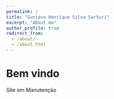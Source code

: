 ```yaml
---
permalink: /
title: "Gustavo Henrique Silva Sarturi"
excerpt: "About me"
author_profile: true
redirect_from: 
  - /about/
  - /about.html
---
```


Bem vindo
======
Site em Manutenção
